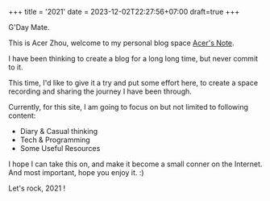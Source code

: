 +++
title = '2021'
date = 2023-12-02T22:27:56+07:00
draft=true
+++

G'Day Mate.

This is Acer Zhou, welcome to my personal blog space [Acer's Note](http://acerzhou.info/Blog/).

I have been thinking to create a blog for a long long time, but never commit to it.

This time, I'd like to give it a try and put some effort here, to create a space recording and sharing the journey I have been through.

Currently, for this site, I am going to focus on but not limited to following content:

- Diary & Casual thinking
- Tech & Programming
- Some Useful Resources

I hope I can take this on, and make it become a small conner on the Internet.
And most important, hope you enjoy it. :)

Let's rock, 2021 !
